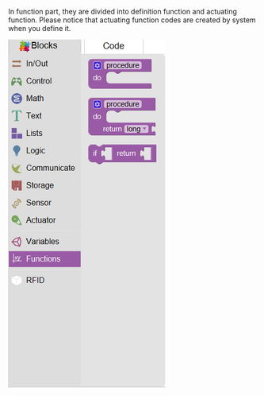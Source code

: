 In function part, they are divided into definition function and actuating function. Please notice that actuating function codes are created by system when you define it.

![](images/function-en1.png)